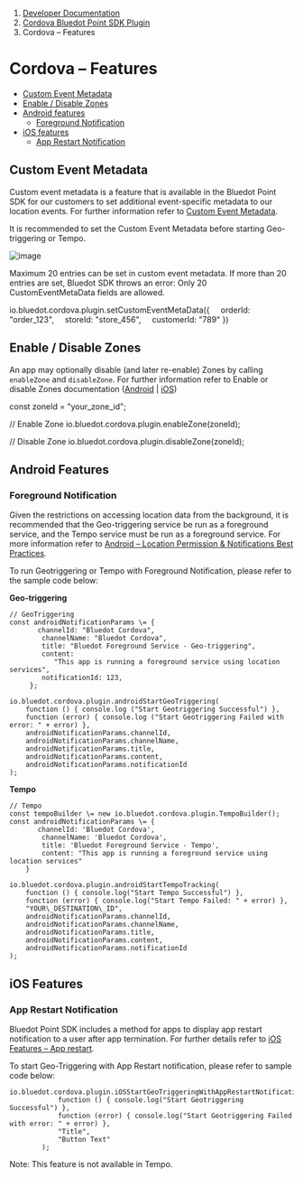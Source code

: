 1.  [Developer Documentation](https://docs.bluedot.io)
2.  [Cordova Bluedot Point SDK Plugin](https://docs.bluedot.io/cordova-bluedot-plug-in/)
3.  Cordova – Features

Cordova – Features
==================

*   [Custom Event Metadata](https://docs.bluedot.io/cordova-bluedot-plug-in/cordova-features/#CEMD)
*   [Enable / Disable Zones](https://docs.bluedot.io/cordova-bluedot-plug-in/cordova-features/#zone-enablement)
*   [Android features](https://docs.bluedot.io/cordova-bluedot-plug-in/cordova-features/#android)
    *   [Foreground Notification](https://docs.bluedot.io/cordova-bluedot-plug-in/cordova-features/#android-fg)
*   [iOS features](https://docs.bluedot.io/cordova-bluedot-plug-in/cordova-features/#ios)
    *   [App Restart Notification](https://docs.bluedot.io/cordova-bluedot-plug-in/cordova-features/#app-restart)

Custom Event Metadata
---------------------

Custom event metadata is a feature that is available in the Bluedot Point SDK for our customers to set additional event-specific metadata to our location events. For further information refer to [Custom Event Metadata](https://docs.bluedot.io/custom-event-metadata/).

It is recommended to set the Custom Event Metadata before starting Geo-triggering or Tempo.

![image](https://docs.bluedot.io/wp-content/uploads/2021/07/info.png)

Maximum 20 entries can be set in custom event metadata. If more than 20 entries are set, Bluedot SDK throws an error: Only 20 CustomEventMetaData fields are allowed.

io.bluedot.cordova.plugin.setCustomEventMetaData({ 
    orderId: "order\_123",
    storeId: "store\_456",
    customerId: "789"
})

Enable / Disable Zones
----------------------

An app may optionally disable (and later re-enable) Zones by calling `enableZone` and `disableZone`. For further information refer to Enable or disable Zones documentation ([Android](https://docs.bluedot.io/android-sdk/android-features/android-features-enable-or-disable-zones/) | [iOS](https://docs.bluedot.io/ios-sdk/ios-features/enable-or-disable-zone/))

const zoneId \= "your\_zone\_id";

// Enable Zone
io.bluedot.cordova.plugin.enableZone(zoneId);

// Disable Zone
io.bluedot.cordova.plugin.disableZone(zoneId);

Android Features
----------------

### Foreground Notification

Given the restrictions on accessing location data from the background, it is recommended that the Geo-triggering service be run as a foreground service, and the Tempo service must be run as a foreground service. For more information refer to [Android – Location Permission & Notifications Best Practices](https://docs.bluedot.io/android-sdk/android-location-permission-notifications-best-practices/).

To run Geotriggering or Tempo with Foreground Notification, please refer to the sample code below:

**Geo-triggering**
```
// GeoTriggering
const androidNotificationParams \= {
       channelId: "Bluedot Cordova",
        channelName: "Bluedot Cordova",
        title: "Bluedot Foreground Service - Geo-triggering",
        content:
           "This app is running a foreground service using location services",
        notificationId: 123,
     };

io.bluedot.cordova.plugin.androidStartGeoTriggering(
    function () { console.log ("Start Geotriggering Successful") },
    function (error) { console.log ("Start Geotriggering Failed with error: " + error) },
    androidNotificationParams.channelId,
    androidNotificationParams.channelName,
    androidNotificationParams.title,
    androidNotificationParams.content,
    androidNotificationParams.notificationId
);
```

**Tempo**
```
// Tempo
const tempoBuilder \= new io.bluedot.cordova.plugin.TempoBuilder();
const androidNotificationParams \= {
       channelId: 'Bluedot Cordova',
        channelName: 'Bluedot Cordova',
        title: 'Bluedot Foreground Service - Tempo',
        content: "This app is running a foreground service using location services"
    }

io.bluedot.cordova.plugin.androidStartTempoTracking(
    function () { console.log("Start Tempo Successful") },
    function (error) { console.log("Start Tempo Failed: " + error) },
    "YOUR\_DESTINATION\_ID",
    androidNotificationParams.channelId,
    androidNotificationParams.channelName,
    androidNotificationParams.title,
    androidNotificationParams.content,
    androidNotificationParams.notificationId
);
```

iOS Features
------------

### App Restart Notification

Bluedot Point SDK includes a method for apps to display app restart notification to a user after app termination. For further details refer to [iOS Features – App restart](https://docs.bluedot.io/ios-sdk/ios-features/ios-features-app-restart/).

To start Geo-Triggering with App Restart notification, please refer to sample code below:

```
io.bluedot.cordova.plugin.iOSStartGeoTriggeringWithAppRestartNotification(
            function () { console.log("Start Geotriggering Successful") },
            function (error) { console.log("Start Geotriggering Failed with error: " + error) },
            "Title",
            "Button Text"
        );
```

Note: This feature is not available in Tempo.
